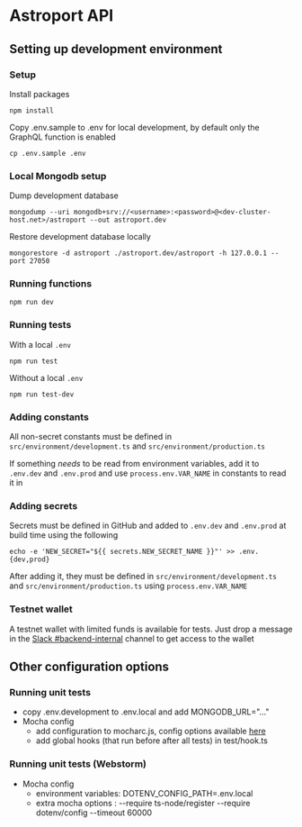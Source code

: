 # Astroport API

## Setting up development environment

### Setup

Install packages

```
npm install
```

Copy .env.sample to .env for local development, by default only the GraphQL function is enabled

```
cp .env.sample .env
```

### Local Mongodb setup

Dump development database

```
mongodump --uri mongodb+srv://<username>:<password>@<dev-cluster-host.net>/astroport --out astroport.dev
```

Restore development database locally

```
mongorestore -d astroport ./astroport.dev/astroport -h 127.0.0.1 --port 27050
```

### Running functions

```
npm run dev
```

### Running tests

With a local `.env`

```
npm run test
```

Without a local `.env`

```
npm run test-dev
```

### Adding constants

All non-secret constants must be defined in `src/environment/development.ts`
and `src/environment/production.ts`

If something _needs_ to be read from environment variables, add it to
`.env.dev` and `.env.prod` and use `process.env.VAR_NAME` in constants to
read it in

### Adding secrets

Secrets must be defined in GitHub and added to `.env.dev` and `.env.prod`
at build time using the following

```
echo -e 'NEW_SECRET="${{ secrets.NEW_SECRET_NAME }}"' >> .env.{dev,prod}
```

After adding it, they must be defined in `src/environment/development.ts`
and `src/environment/production.ts` using `process.env.VAR_NAME`

### Testnet wallet

A testnet wallet with limited funds is available for tests. Just drop a message
in the [Slack #backend-internal](https://astrochad.slack.com/archives/C03B289KPDX)
channel to get access to the wallet

## Other configuration options

### Running unit tests

- copy .env.development to .env.local and add MONGODB_URL="..."
- Mocha config
  - add configuration to mocharc.js, config options available [here](https://github.com/mochajs/mocha/blob/master/example/config/.mocharc.js)
  - add global hooks (that run before after all tests) in test/hook.ts

### Running unit tests (Webstorm)

- Mocha config
  - environment variables: DOTENV_CONFIG_PATH=.env.local
  - extra mocha options : --require ts-node/register --require dotenv/config --timeout 60000
